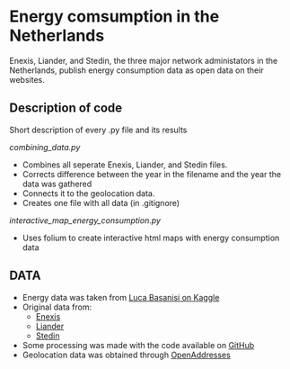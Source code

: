 # Energy comsumption in the Netherlands

Enexis, Liander, and Stedin, the three major network administators in the Netherlands, publish energy consumption data as open data on their websites. 


## Description of code
Short description of every .py file and its results

*combining_data.py*
- Combines all seperate Enexis, Liander, and Stedin files. 
- Corrects difference between the year in the filename and the year the data was gathered
- Connects it to the geolocation data.
- Creates one file with all data (in .gitignore)

*interactive_map_energy_consumption.py*
- Uses folium to create interactive html maps with energy consumption data

## DATA
- Energy data was taken from [Luca Basanisi
 on Kaggle](https://www.kaggle.com/lucabasa/dutch-energy)
 - Original data from:
   - [Enexis](https://www.enexis.nl/over-ons/wat-bieden-we/andere-diensten/open-data)
   - [Liander](https://www.liander.nl/partners/datadiensten/open-data/data)
   - [Stedin](https://www.stedin.net/zakelijk/open-data/verbruiksgegevens)
 - Some processing was made with the code available on [GitHub](https://github.com/lucabasa/kaggle_dutch_energy/blob/master/raw_data_cleaning.ipynb)
- Geolocation data was obtained through [OpenAddresses](https://openaddresses.io/)
